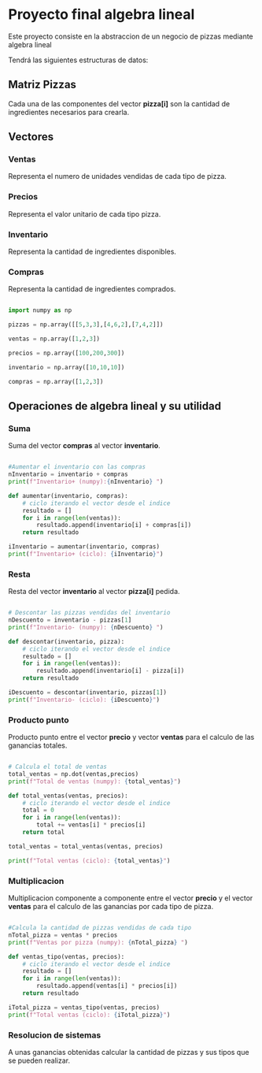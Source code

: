 # Proyecto final algebra lineal

Este proyecto consiste en la abstraccion de un negocio de pizzas mediante algebra lineal

Tendrá las siguientes estructuras de datos:

## Matriz Pizzas

Cada una de las componentes del vector **pizza[i]** son la cantidad de ingredientes necesarios para crearla.

## Vectores

### Ventas

Representa el numero de unidades vendidas de cada tipo de pizza.

### Precios

Representa el valor unitario de cada tipo pizza.

### Inventario

Representa la cantidad de ingredientes disponibles.

### Compras

Representa la cantidad de ingredientes comprados.

```python

import numpy as np

pizzas = np.array([[5,3,3],[4,6,2],[7,4,2]])

ventas = np.array([1,2,3])

precios = np.array([100,200,300])

inventario = np.array([10,10,10])

compras = np.array([1,2,3])

```

## Operaciones de algebra lineal y su utilidad

### Suma

Suma del vector **compras** al vector **inventario**.

``` python

#Aumentar el inventario con las compras
nInventario = inventario + compras
print(f"Inventario+ (numpy):{nInventario} ")

def aumentar(inventario, compras):
    # ciclo iterando el vector desde el indice 
    resultado = []
    for i in range(len(ventas)):
        resultado.append(inventario[i] + compras[i])
    return resultado

iInventario = aumentar(inventario, compras)
print(f"Inventario+ (ciclo): {iInventario}")

```

### Resta

Resta del vector **inventario** al vector **pizza[i]** pedida.

``` python

# Descontar las pizzas vendidas del inventario
nDescuento = inventario - pizzas[1]
print(f"Inventario- (numpy): {nDescuento} ")

def descontar(inventario, pizza):
    # ciclo iterando el vector desde el indice 
    resultado = []
    for i in range(len(ventas)):
        resultado.append(inventario[i] - pizza[i])
    return resultado

iDescuento = descontar(inventario, pizzas[1])
print(f"Inventario- (ciclo): {iDescuento}")

```

### Producto punto

Producto punto entre el vector **precio** y vector **ventas** para el calculo de las ganancias totales.

``` python

# Calcula el total de ventas
total_ventas = np.dot(ventas,precios)
print(f"Total de ventas (numpy): {total_ventas}")

def total_ventas(ventas, precios):
    # ciclo iterando el vector desde el indice 
    total = 0
    for i in range(len(ventas)):
        total += ventas[i] * precios[i]
    return total

total_ventas = total_ventas(ventas, precios)

print(f"Total ventas (ciclo): {total_ventas}")

```

### Multiplicacion

Multiplicacion componente a componente entre el vector **precio** y el vector **ventas** para el calculo de las ganancias por cada tipo de pizza.

``` python

#Calcula la cantidad de pizzas vendidas de cada tipo 
nTotal_pizza = ventas * precios
print(f"Ventas por pizza (numpy): {nTotal_pizza} ")

def ventas_tipo(ventas, precios):
    # ciclo iterando el vector desde el indice 
    resultado = []
    for i in range(len(ventas)):
        resultado.append(ventas[i] * precios[i])
    return resultado

iTotal_pizza = ventas_tipo(ventas, precios)
print(f"Total ventas (ciclo): {iTotal_pizza}")

```

### Resolucion de sistemas

A unas ganancias obtenidas calcular la cantidad de pizzas y sus tipos que se pueden realizar.
